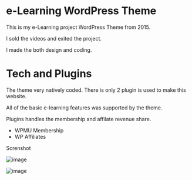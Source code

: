 # e-Learning WordPress Theme
 This is my  e-Learning project WordPress Theme from 2015. 
 
 I sold the videos and exited the project. 
 
 I made the both design and coding.
 
# Tech and Plugins

The theme very natively coded. There is only 2 plugin is used to make this website. 

All of the basic e-learning features was supported by the theme.

Plugins handles the membership and affilate revenue share.

- WPMU Membership
- WP Affiliates


Screnshot

![image](https://user-images.githubusercontent.com/1686324/172226264-2b840abd-96dc-4928-8232-c291b2c83db0.png)

![image](https://user-images.githubusercontent.com/1686324/172226300-598e9926-8ab9-4128-b922-bc3ded2f5b44.png)

